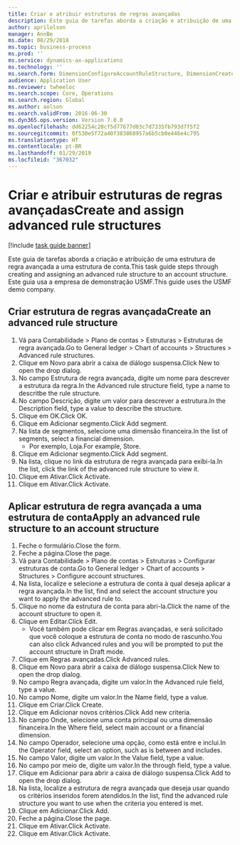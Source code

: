 ```yaml
---
title: Criar e atribuir estruturas de regras avançadas
description: Este guia de tarefas aborda a criação e atribuição de uma estrutura de regra avançada a uma estrutura de conta.
author: aprilolson
manager: AnnBe
ms.date: 08/29/2018
ms.topic: business-process
ms.prod: ''
ms.service: dynamics-ax-applications
ms.technology: ''
ms.search.form: DimensionConfigureAccountRuleStructure, DimensionCreateAccountRuleStructure, DimensionHierarchyAddLevel, DimensionHierarchyConstraintActivate, DimensionConfigureAccountStructure, DimensionConfigureAccountRule, DimensionCreateAccountRule, DimensionSelectAccountRuleStructure
audience: Application User
ms.reviewer: twheeloc
ms.search.scope: Core, Operations
ms.search.region: Global
ms.author: aolson
ms.search.validFrom: 2016-06-30
ms.dyn365.ops.version: Version 7.0.0
ms.openlocfilehash: dd62254c20cf5d77677d03c7d7335fb793d7f5f2
ms.sourcegitcommit: 0f530e5f72a40f383868957a6b5cb0e446e4c795
ms.translationtype: HT
ms.contentlocale: pt-BR
ms.lasthandoff: 01/29/2019
ms.locfileid: "367032"
---
```

# <a name="create-and-assign-advanced-rule-structures"></a><span data-ttu-id="003ee-103">Criar e atribuir estruturas de regras avançadas</span><span class="sxs-lookup"><span data-stu-id="003ee-103">Create and assign advanced rule structures</span></span>

[!include [task guide banner](../../includes/task-guide-banner.md)]

<span data-ttu-id="003ee-104">Este guia de tarefas aborda a criação e atribuição de uma estrutura de regra avançada a uma estrutura de conta.</span><span class="sxs-lookup"><span data-stu-id="003ee-104">This task guide steps through creating and assigning an advanced rule structure to an account structure.</span></span> <span data-ttu-id="003ee-105">Este guia usa a empresa de demonstração USMF.</span><span class="sxs-lookup"><span data-stu-id="003ee-105">This guide uses the USMF demo company.</span></span>


## <a name="create-an-advanced-rule-structure"></a><span data-ttu-id="003ee-106">Criar estrutura de regras avançada</span><span class="sxs-lookup"><span data-stu-id="003ee-106">Create an advanced rule structure</span></span>
1. <span data-ttu-id="003ee-107">Vá para Contabilidade > Plano de contas > Estruturas > Estruturas de regra avançada.</span><span class="sxs-lookup"><span data-stu-id="003ee-107">Go to General ledger > Chart of accounts > Structures > Advanced rule structures.</span></span>
2. <span data-ttu-id="003ee-108">Clique em Novo para abrir a caixa de diálogo suspensa.</span><span class="sxs-lookup"><span data-stu-id="003ee-108">Click New to open the drop dialog.</span></span>
3. <span data-ttu-id="003ee-109">No campo Estrutura de regra avançada, digite um nome para descrever a estrutura da regra.</span><span class="sxs-lookup"><span data-stu-id="003ee-109">In the Advanced rule structure field, type a name to descritbe the rule structure.</span></span>
4. <span data-ttu-id="003ee-110">No campo Descrição, digite um valor para descrever a estrutura.</span><span class="sxs-lookup"><span data-stu-id="003ee-110">In the Description field, type a value to describe the structure.</span></span>
5. <span data-ttu-id="003ee-111">Clique em OK.</span><span class="sxs-lookup"><span data-stu-id="003ee-111">Click OK.</span></span>
6. <span data-ttu-id="003ee-112">Clique em Adicionar segmento.</span><span class="sxs-lookup"><span data-stu-id="003ee-112">Click Add segment.</span></span>
7. <span data-ttu-id="003ee-113">Na lista de segmentos, selecione uma dimensão financeira.</span><span class="sxs-lookup"><span data-stu-id="003ee-113">In the list of segments, select a financial dimension.</span></span>
    * <span data-ttu-id="003ee-114">Por exemplo, Loja.</span><span class="sxs-lookup"><span data-stu-id="003ee-114">For example, Store.</span></span>  
8. <span data-ttu-id="003ee-115">Clique em Adicionar segmento.</span><span class="sxs-lookup"><span data-stu-id="003ee-115">Click Add segment.</span></span>
9. <span data-ttu-id="003ee-116">Na lista, clique no link da estrutura de regra avançada para exibi-la.</span><span class="sxs-lookup"><span data-stu-id="003ee-116">In the list, click the link of the advanced rule structure to view it.</span></span>
10. <span data-ttu-id="003ee-117">Clique em Ativar.</span><span class="sxs-lookup"><span data-stu-id="003ee-117">Click Activate.</span></span>
11. <span data-ttu-id="003ee-118">Clique em Ativar.</span><span class="sxs-lookup"><span data-stu-id="003ee-118">Click Activate.</span></span>

## <a name="apply-an-advanced-rule-structure-to-an-account-structure"></a><span data-ttu-id="003ee-119">Aplicar estrutura de regra avançada a uma estrutura de conta</span><span class="sxs-lookup"><span data-stu-id="003ee-119">Apply an advanced rule structure to an account structure</span></span>
1. <span data-ttu-id="003ee-120">Feche o formulário.</span><span class="sxs-lookup"><span data-stu-id="003ee-120">Close the form.</span></span>
2. <span data-ttu-id="003ee-121">Feche a página.</span><span class="sxs-lookup"><span data-stu-id="003ee-121">Close the page.</span></span>
3. <span data-ttu-id="003ee-122">Vá para Contabilidade > Plano de contas > Estruturas > Configurar estruturas de conta.</span><span class="sxs-lookup"><span data-stu-id="003ee-122">Go to General ledger > Chart of accounts > Structures > Configure account structures.</span></span>
4. <span data-ttu-id="003ee-123">Na lista, localize e selecione a estrutura de conta à qual deseja aplicar a regra avançada.</span><span class="sxs-lookup"><span data-stu-id="003ee-123">In the list, find and select the account structure you want to apply the advanced rule to.</span></span>
5. <span data-ttu-id="003ee-124">Clique no nome da estrutura de conta para abri-la.</span><span class="sxs-lookup"><span data-stu-id="003ee-124">Click the name of the account structure to open it.</span></span>
6. <span data-ttu-id="003ee-125">Clique em Editar.</span><span class="sxs-lookup"><span data-stu-id="003ee-125">Click Edit.</span></span>
    * <span data-ttu-id="003ee-126">Você também pode clicar em Regras avançadas, e será solicitado que você coloque a estrutura de conta no modo de rascunho.</span><span class="sxs-lookup"><span data-stu-id="003ee-126">You can also click Advanced rules and you will be prompted to put the account structure in Draft mode.</span></span>  
7. <span data-ttu-id="003ee-127">Clique em Regras avançadas.</span><span class="sxs-lookup"><span data-stu-id="003ee-127">Click Advanced rules.</span></span>
8. <span data-ttu-id="003ee-128">Clique em Novo para abrir a caixa de diálogo suspensa.</span><span class="sxs-lookup"><span data-stu-id="003ee-128">Click New to open the drop dialog.</span></span>
9. <span data-ttu-id="003ee-129">No campo Regra avançada, digite um valor.</span><span class="sxs-lookup"><span data-stu-id="003ee-129">In the Advanced rule field, type a value.</span></span>
10. <span data-ttu-id="003ee-130">No campo Nome, digite um valor.</span><span class="sxs-lookup"><span data-stu-id="003ee-130">In the Name field, type a value.</span></span>
11. <span data-ttu-id="003ee-131">Clique em Criar.</span><span class="sxs-lookup"><span data-stu-id="003ee-131">Click Create.</span></span>
12. <span data-ttu-id="003ee-132">Clique em Adicionar novos critérios.</span><span class="sxs-lookup"><span data-stu-id="003ee-132">Click Add new criteria.</span></span>
13. <span data-ttu-id="003ee-133">No campo Onde, selecione uma conta principal ou uma dimensão financeira.</span><span class="sxs-lookup"><span data-stu-id="003ee-133">In the Where field, select main account or a financial dimension.</span></span>
14. <span data-ttu-id="003ee-134">No campo Operador, selecione uma opção, como está entre e inclui.</span><span class="sxs-lookup"><span data-stu-id="003ee-134">In the Operator field, select an option, such as is between and includes.</span></span>
15. <span data-ttu-id="003ee-135">No campo Valor, digite um valor.</span><span class="sxs-lookup"><span data-stu-id="003ee-135">In the Value field, type a value.</span></span>
16. <span data-ttu-id="003ee-136">No campo por meio de, digite um valor.</span><span class="sxs-lookup"><span data-stu-id="003ee-136">In the through field, type a value.</span></span>
17. <span data-ttu-id="003ee-137">Clique em Adicionar para abrir a caixa de diálogo suspensa.</span><span class="sxs-lookup"><span data-stu-id="003ee-137">Click Add to open the drop dialog.</span></span>
18. <span data-ttu-id="003ee-138">Na lista, localize a estrutura de regra avançada que deseja usar quando os critérios inseridos forem atendidos.</span><span class="sxs-lookup"><span data-stu-id="003ee-138">In the list, find the advanced rule structure you want to use when the criteria you entered is met.</span></span>
19. <span data-ttu-id="003ee-139">Clique em Adicionar.</span><span class="sxs-lookup"><span data-stu-id="003ee-139">Click Add.</span></span>
20. <span data-ttu-id="003ee-140">Feche a página.</span><span class="sxs-lookup"><span data-stu-id="003ee-140">Close the page.</span></span>
21. <span data-ttu-id="003ee-141">Clique em Ativar.</span><span class="sxs-lookup"><span data-stu-id="003ee-141">Click Activate.</span></span>
22. <span data-ttu-id="003ee-142">Clique em Ativar.</span><span class="sxs-lookup"><span data-stu-id="003ee-142">Click Activate.</span></span>

